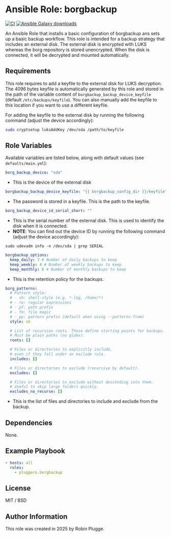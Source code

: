 # Ansible Role: borgbackup

[![CI](https://github.com/pluggero/ansible-role-borgbackup/actions/workflows/ci.yml/badge.svg)](https://github.com/pluggero/ansible-role-borgbackup/actions/workflows/ci.yml) [![Ansible Galaxy downloads](https://img.shields.io/ansible/role/d/pluggero/borgbackup?label=Galaxy%20downloads&logo=ansible&color=%23096598)](https://galaxy.ansible.com/ui/standalone/roles/pluggero/borgbackup)

An Ansible Role that installs a basic configuration of borgbackup ans sets up a basic backup workflow.
This role is intended for a backup strategy that includes an external disk.
The external disk is encrypted with LUKS whereas the borg repository is stored unencrypted.
When the disk is connected, it will be decrypted and mounted automatically.

## Requirements

This role requires to add a keyfile to the external disk for LUKS decryption.
The 4096 bytes keyfile is automatically generated by this role and stored in the path of the variable content of `borgbackup_backup_device_keyfile` (default `/etc/backups/keyfile`).
You can also manually add the keyfile to this location if you want to use a different keyfile.

For adding the keyfile to the external disk by running the following command (adjust the device accordingly):

```bash
sudo cryptsetup luksAddKey /dev/sda /path/to/keyfile
```

## Role Variables

Available variables are listed below, along with default values (see `defaults/main.yml`):

```yaml
borg_backup_device: "sda"
```

- This is the device of the external disk

```yaml
borgbackup_backup_device_keyfile: "{{ borgbackup_config_dir }}/keyfile"
```

- The password is stored in a keyfile. This is the path to the keyfile.

```yaml
borg_backup_device_id_serial_short: ""
```

- This is the serial number of the external disk. This is used to identify the disk when it is connected.
- **NOTE**: You can find out the device ID by running the following command (adjust the device accordingly):

```
sudo udevadm info -n /dev/sda | grep SERIAL
```

```yaml
borgbackup_options:
  keep_daily: 7 # Number of daily backups to keep
  keep_weekly: 4 # Number of weekly backups to keep
  keep_monthly: 6 # Number of monthly backups to keep
```

- This is the retention policy for the backups.

```yaml
borg_patterns:
  # Pattern style:
  # - sh: shell-style (e.g. *.log, /home/*)
  # - re: regular expressions
  # - pf: path prefix
  # - fm: file magic
  # - pp: pattern prefix (default when using --patterns-from)
  style: sh

  # List of recursion roots. These define starting points for backups.
  # Must be plain paths (no globs).
  roots: []

  # Files or directories to explicitly include,
  # even if they fall under an exclude rule.
  includes: []

  # Files or directories to exclude (recursive by default).
  excludes: []

  # Files or directories to exclude without descending into them.
  # Useful to skip large folders quickly.
  excludes_no_recurse: []
```

- This is the list of files and directories to include and exclude from the backup.

## Dependencies

None.

## Example Playbook

```yaml
- hosts: all
  roles:
    - pluggero.borgbackup
```

## License

MIT / BSD

## Author Information

This role was created in 2025 by Robin Plugge.

